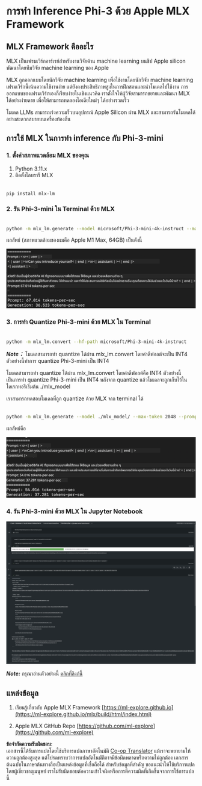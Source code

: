 <!--
CO_OP_TRANSLATOR_METADATA:
{
  "original_hash": "dcb656f3d206fc4968e236deec5d4384",
  "translation_date": "2025-07-16T21:03:20+00:00",
  "source_file": "md/01.Introduction/03/MLX_Inference.md",
  "language_code": "th"
}
-->
# **การทำ Inference Phi-3 ด้วย Apple MLX Framework**

## **MLX Framework คืออะไร**

MLX เป็นเฟรมเวิร์กอาร์เรย์สำหรับงานวิจัยด้าน machine learning บนชิป Apple silicon พัฒนาโดยทีมวิจัย machine learning ของ Apple

MLX ถูกออกแบบโดยนักวิจัย machine learning เพื่อใช้งานโดยนักวิจัย machine learning เฟรมเวิร์กนี้เน้นความใช้งานง่าย แต่ยังคงประสิทธิภาพสูงในการฝึกสอนและนำโมเดลไปใช้งาน การออกแบบของเฟรมเวิร์กเองก็เรียบง่ายในเชิงแนวคิด เราตั้งใจให้ผู้วิจัยสามารถขยายและพัฒนา MLX ได้อย่างง่ายดาย เพื่อให้สามารถทดลองไอเดียใหม่ๆ ได้อย่างรวดเร็ว

โมเดล LLMs สามารถเร่งความเร็วบนอุปกรณ์ Apple Silicon ผ่าน MLX และสามารถรันโมเดลได้อย่างสะดวกสบายบนเครื่องท้องถิ่น

## **การใช้ MLX ในการทำ inference กับ Phi-3-mini**

### **1. ตั้งค่าสภาพแวดล้อม MLX ของคุณ**

1. Python 3.11.x  
2. ติดตั้งไลบรารี MLX  


```bash

pip install mlx-lm

```

### **2. รัน Phi-3-mini ใน Terminal ด้วย MLX**


```bash

python -m mlx_lm.generate --model microsoft/Phi-3-mini-4k-instruct --max-token 2048 --prompt  "<|user|>\nCan you introduce yourself<|end|>\n<|assistant|>"

```

ผลลัพธ์ (สภาพแวดล้อมของผมคือ Apple M1 Max, 64GB) เป็นดังนี้

![Terminal](../../../../../translated_images/01.5cf57df8f7407cf9281c0237f4e69c3728b8817253aad0835d14108b07c83c88.th.png)

### **3. การทำ Quantize Phi-3-mini ด้วย MLX ใน Terminal**


```bash

python -m mlx_lm.convert --hf-path microsoft/Phi-3-mini-4k-instruct

```

***Note：*** โมเดลสามารถทำ quantize ได้ผ่าน mlx_lm.convert โดยค่าดีฟอลต์จะเป็น INT4 ตัวอย่างนี้ทำการ quantize Phi-3-mini เป็น INT4

โมเดลสามารถทำ quantize ได้ผ่าน mlx_lm.convert โดยค่าดีฟอลต์คือ INT4 ตัวอย่างนี้เป็นการทำ quantize Phi-3-mini เป็น INT4 หลังจาก quantize แล้วโมเดลจะถูกเก็บไว้ในไดเรกทอรีเริ่มต้น ./mlx_model

เราสามารถทดสอบโมเดลที่ถูก quantize ด้วย MLX จาก terminal ได้


```bash

python -m mlx_lm.generate --model ./mlx_model/ --max-token 2048 --prompt  "<|user|>\nCan you introduce yourself<|end|>\n<|assistant|>"

```

ผลลัพธ์คือ

![INT4](../../../../../translated_images/02.7b188681a8eadbc111aba8d8006e4b3671788947a99a46329261e169dd2ec29f.th.png)


### **4. รัน Phi-3-mini ด้วย MLX ใน Jupyter Notebook**


![Notebook](../../../../../translated_images/03.b9705a3a5aaa89f9eb0ca04c1a4565dfe4a5e8cc68604227d2eab149fef1d3c7.th.png)

***Note:*** กรุณาอ่านตัวอย่างนี้ [คลิกที่ลิงก์นี้](../../../../../code/03.Inference/MLX/MLX_DEMO.ipynb)


## **แหล่งข้อมูล**

1. เรียนรู้เกี่ยวกับ Apple MLX Framework [https://ml-explore.github.io](https://ml-explore.github.io/mlx/build/html/index.html)

2. Apple MLX GitHub Repo [https://github.com/ml-explore](https://github.com/ml-explore)

**ข้อจำกัดความรับผิดชอบ**:  
เอกสารนี้ได้รับการแปลโดยใช้บริการแปลภาษาอัตโนมัติ [Co-op Translator](https://github.com/Azure/co-op-translator) แม้เราจะพยายามให้ความถูกต้องสูงสุด แต่โปรดทราบว่าการแปลอัตโนมัติอาจมีข้อผิดพลาดหรือความไม่ถูกต้อง เอกสารต้นฉบับในภาษาต้นทางถือเป็นแหล่งข้อมูลที่เชื่อถือได้ สำหรับข้อมูลที่สำคัญ ขอแนะนำให้ใช้บริการแปลโดยผู้เชี่ยวชาญมนุษย์ เราไม่รับผิดชอบต่อความเข้าใจผิดหรือการตีความผิดที่เกิดขึ้นจากการใช้การแปลนี้